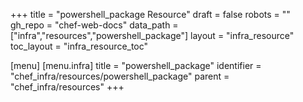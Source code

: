 +++
title = "powershell_package Resource"
draft = false
robots = ""
gh_repo = "chef-web-docs"
data_path = ["infra","resources","powershell_package"]
layout = "infra_resource"
toc_layout = "infra_resource_toc"

[menu]
  [menu.infra]
    title = "powershell_package"
    identifier = "chef_infra/resources/powershell_package"
    parent = "chef_infra/resources"
+++

<!-- The contents of this page are automatically generated from the powershell_package.yaml file in the data/infra/resources directory. -->
<!-- To suggest a change, edit the https://github.com/chef/chef/blob/main/lib/chef/resource/powershell_package.rb file and submit a pull request to the https://github.com/chef/chef repository. -->
<!-- markdownlint-disable-file -->
